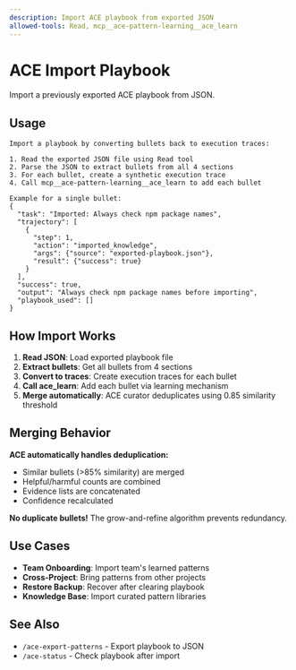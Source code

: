 ```yaml
---
description: Import ACE playbook from exported JSON
allowed-tools: Read, mcp__ace-pattern-learning__ace_learn
---
```


# ACE Import Playbook

Import a previously exported ACE playbook from JSON.

## Usage

```
Import a playbook by converting bullets back to execution traces:

1. Read the exported JSON file using Read tool
2. Parse the JSON to extract bullets from all 4 sections
3. For each bullet, create a synthetic execution trace
4. Call mcp__ace-pattern-learning__ace_learn to add each bullet

Example for a single bullet:
{
  "task": "Imported: Always check npm package names",
  "trajectory": [
    {
      "step": 1,
      "action": "imported_knowledge",
      "args": {"source": "exported-playbook.json"},
      "result": {"success": true}
    }
  ],
  "success": true,
  "output": "Always check npm package names before importing",
  "playbook_used": []
}
```

## How Import Works

1. **Read JSON**: Load exported playbook file
2. **Extract bullets**: Get all bullets from 4 sections
3. **Convert to traces**: Create execution traces for each bullet
4. **Call ace_learn**: Add each bullet via learning mechanism
5. **Merge automatically**: ACE curator deduplicates using 0.85 similarity threshold

## Merging Behavior

**ACE automatically handles deduplication:**
- Similar bullets (>85% similarity) are merged
- Helpful/harmful counts are combined
- Evidence lists are concatenated
- Confidence recalculated

**No duplicate bullets!** The grow-and-refine algorithm prevents redundancy.

## Use Cases

- **Team Onboarding**: Import team's learned patterns
- **Cross-Project**: Bring patterns from other projects
- **Restore Backup**: Recover after clearing playbook
- **Knowledge Base**: Import curated pattern libraries

## See Also

- `/ace-export-patterns` - Export playbook to JSON
- `/ace-status` - Check playbook after import
